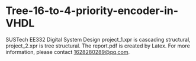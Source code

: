 # Tree-16-to-4-priority-encoder-in-VHDL
SUSTech EE332 Digital System Design
project_1.xpr is cascading structural, project_2.xpr is tree structural.
The report.pdf is created by Latex. 
For more information, please contact 1628280289@qq.com.
